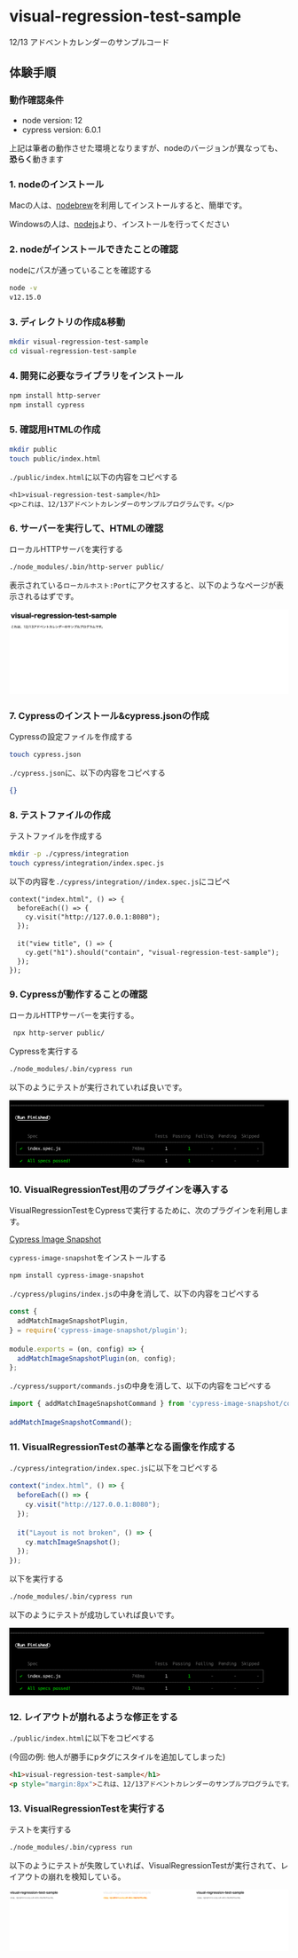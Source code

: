 # visual-regression-test-sample
12/13 アドベントカレンダーのサンプルコード

## 体験手順

### 動作確認条件

* node version: 12
* cypress version: 6.0.1

上記は筆者の動作させた環境となりますが、nodeのバージョンが異なっても、**恐らく**動きます

### 1. nodeのインストール

Macの人は、[nodebrew](https://github.com/hokaccha/nodebrew)を利用してインストールすると、簡単です。

Windowsの人は、[nodejs](https://nodejs.org/ja/download/)より、インストールを行ってください

### 2. nodeがインストールできたことの確認

nodeにパスが通っていることを確認する
```sh
node -v
v12.15.0
```

### 3. ディレクトリの作成&移動

```sh
mkdir visual-regression-test-sample
cd visual-regression-test-sample
```

### 4. 開発に必要なライブラリをインストール

```sh
npm install http-server
npm install cypress
```

### 5. 確認用HTMLの作成

```sh
mkdir public
touch public/index.html
```

`./public/index.html`に以下の内容をコピペする

```
<h1>visual-regression-test-sample</h1>
<p>これは、12/13アドベントカレンダーのサンプルプログラムです。</p>
```

### 6. サーバーを実行して、HTMLの確認

ローカルHTTPサーバを実行する
```sh
./node_modules/.bin/http-server public/
```

表示されている`ローカルホスト:Port`にアクセスすると、以下のようなページが表示されるはずです。

![access.png](https://github.com/ksoga-graat/visual-regression-test-sample/blob/main/documents/screenshots/127.0.0.1_8081_.png)


### 7. Cypressのインストール&cypress.jsonの作成

Cypressの設定ファイルを作成する
```sh
touch cypress.json
```

`./cypress.json`に、以下の内容をコピペする
```json
{}
```

### 8. テストファイルの作成

テストファイルを作成する
```sh
mkdir -p ./cypress/integration
touch cypress/integration/index.spec.js
```

以下の内容を`./cypress/integration//index.spec.js`にコピペ
```
context("index.html", () => {
  beforeEach(() => {
    cy.visit("http://127.0.0.1:8080");
  });

  it("view title", () => {
    cy.get("h1").should("contain", "visual-regression-test-sample");
  });
});
```

### 9. Cypressが動作することの確認

ローカルHTTPサーバーを実行する。
```sh
 npx http-server public/
```

Cypressを実行する
```sh
./node_modules/.bin/cypress run
```

以下のようにテストが実行されていれば良いです。

![first-test.png](https://github.com/ksoga-graat/visual-regression-test-sample/blob/main/documents/screenshots/first-test.png)

### 10. VisualRegressionTest用のプラグインを導入する


VisualRegressionTestをCypressで実行するために、次のプラグインを利用します。

[Cypress Image Snapshot](https://github.com/jaredpalmer/cypress-image-snapshot)

`cypress-image-snapshot`をインストールする

```sh
npm install cypress-image-snapshot
```

`./cypress/plugins/index.js`の中身を消して、以下の内容をコピペする
```js
const {
  addMatchImageSnapshotPlugin,
} = require('cypress-image-snapshot/plugin');

module.exports = (on, config) => {
  addMatchImageSnapshotPlugin(on, config);
};
```

`./cypress/support/commands.js`の中身を消して、以下の内容をコピペする
```commands.js
import { addMatchImageSnapshotCommand } from 'cypress-image-snapshot/command';

addMatchImageSnapshotCommand();
```
### 11. VisualRegressionTestの基準となる画像を作成する

`./cypress/integration/index.spec.js`に以下をコピペする
```js
context("index.html", () => {
  beforeEach(() => {
    cy.visit("http://127.0.0.1:8080");
  });

  it("Layout is not broken", () => {
    cy.matchImageSnapshot();
  });
});
```

以下を実行する
```sh
./node_modules/.bin/cypress run
```

以下のようにテストが成功していれば良いです。

![base-snapshot.png](https://github.com/ksoga-graat/visual-regression-test-sample/blob/main/documents/screenshots/first-test.png)

### 12. レイアウトが崩れるような修正をする

`./public/index.html`に以下をコピペする

(今回の例: 他人が勝手にpタグにスタイルを追加してしまった)

```html
<h1>visual-regression-test-sample</h1>
<p style="margin:8px">これは、12/13アドベントカレンダーのサンプルプログラムです。</p>
```

### 13. VisualRegressionTestを実行する

テストを実行する
```sh
./node_modules/.bin/cypress run
```

以下のようにテストが失敗していれば、VisualRegressionTestが実行されて、レイアウトの崩れを検知している。

![faild.png](https://github.com/ksoga-graat/visual-regression-test-sample/blob/main/documents/snapshots/index.spec.js/__diff_output__/index.html--Layout-is-not-broken.diff.png)

